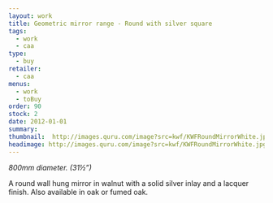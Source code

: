 ```yaml
---
layout: work
title: Geometric mirror range - Round with silver square
tags:
  - work
  - caa
type:
  - buy
retailer:
  - caa
menus:
  - work
  - toBuy
order: 90
stock: 2
date: 2012-01-01
summary: 
thumbnail:  http://images.quru.com/image?src=kwf/KWFRoundMirrorWhite.jpg&bottom=0.95313&left=0.03205&top=0.04063&right=0.96795&width=175&height=175&fill=%23ffffff
headimage: http://images.quru.com/image?src=kwf/KWFRoundMirrorWhite.jpg&bottom=0.95313&left=0.03205&top=0.04063&right=0.96795
---
```

_800mm diameter. (31&frac12;”)_

A round wall hung mirror in walnut with a solid silver inlay and a lacquer finish.
Also available in oak or fumed oak.
